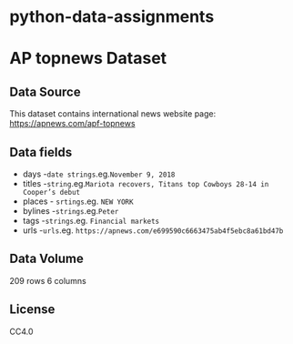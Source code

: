 # python-data-assignments

# AP topnews Dataset

Data Source
------------
This dataset contains international news website page: https://apnews.com/apf-topnews

Data fields
-------------
* days   -```date strings```.eg.```November 9, 2018```
* titles  -```string```.eg.```Mariota recovers, Titans top Cowboys 28-14 in Cooper’s debut```   
* places   - ```srtings```.eg. ```NEW YORK```
* bylines  -```strings```.eg.```Peter```
* tags       -```strings```.eg. ```Financial markets```
* urls       -```urls```.eg. ```https://apnews.com/e699590c6663475ab4f5ebc8a61bd47b```

Data Volume
--------------
209 rows 6 columns 

License
-----------
CC4.0 
